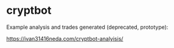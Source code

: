# cryptbot
 Example analysis and trades generated (deprecated, prototype):

https://ivan31416neda.com/cryptbot-analyisis/
